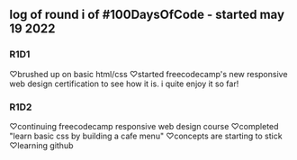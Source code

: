 
## log of round i of #100DaysOfCode - started may 19 2022

### R1D1
♡brushed up on basic html/css
♡started freecodecamp's new responsive web design certification to see how it is.
i quite enjoy it so far!

### R1D2
♡continuing freecodecamp responsive web design course
♡completed "learn basic css by building a cafe menu"
♡concepts are starting to stick
♡learning github